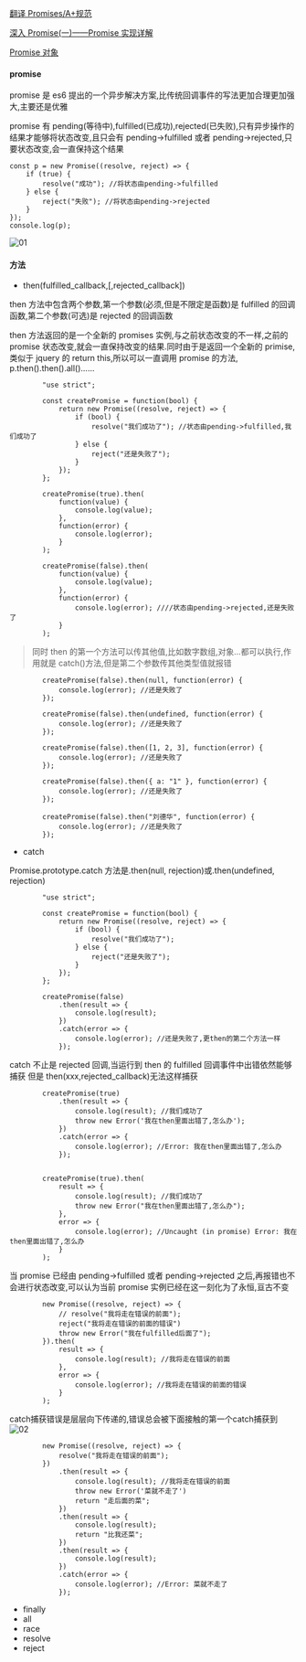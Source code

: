 [翻译 Promises/A+规范](http://www.ituring.com.cn/article/66566)

[深入 Promise(一)——Promise 实现详解](https://zhuanlan.zhihu.com/p/25178630)

[Promise 对象](http://es6.ruanyifeng.com/?search=in&x=11&y=13#docs/promise)

#### promise

promise 是 es6 提出的一个异步解决方案,比传统回调事件的写法更加合理更加强大,主要还是优雅

promise 有 pending(等待中),fulfilled(已成功),rejected(已失败),只有异步操作的结果才能够将状态改变,且只会有 pending->fulfilled 或者 pending->rejected,只要状态改变,会一直保持这个结果

```
const p = new Promise((resolve, reject) => {
    if (true) {
        resolve("成功"); //将状态由pending->fulfilled
    } else {
        reject("失败"); //将状态由pending->rejected
    }
});
console.log(p);
```

![01](https://github.com/easterCat/common_es6/blob/master/async/promise/01.png?raw=true)

#### 方法

-   then(fulfilled_callback,[,rejected_callback])

then 方法中包含两个参数,第一个参数(必须,但是不限定是函数)是 fulfilled 的回调函数,第二个参数(可选)是 rejected 的回调函数

then 方法返回的是一个全新的 promises 实例,与之前状态改变的不一样,之前的 promise 状态改变,就会一直保持改变的结果.同时由于是返回一个全新的 primise,类似于 jquery 的 return this,所以可以一直调用 promise 的方法, p.then().then().all()......

```
        "use strict";

        const createPromise = function(bool) {
            return new Promise((resolve, reject) => {
                if (bool) {
                    resolve("我们成功了"); //状态由pending->fulfilled,我们成功了
                } else {
                    reject("还是失败了");
                }
            });
        };

        createPromise(true).then(
            function(value) {
                console.log(value);
            },
            function(error) {
                console.log(error);
            }
        );

        createPromise(false).then(
            function(value) {
                console.log(value);
            },
            function(error) {
                console.log(error); ////状态由pending->rejected,还是失败了
            }
        );
```

> 同时 then 的第一个方法可以传其他值,比如数字数组,对象...都可以执行,作用就是 catch()方法,但是第二个参数传其他类型值就报错

```
        createPromise(false).then(null, function(error) {
            console.log(error); //还是失败了
        });

        createPromise(false).then(undefined, function(error) {
            console.log(error); //还是失败了
        });

        createPromise(false).then([1, 2, 3], function(error) {
            console.log(error); //还是失败了
        });

        createPromise(false).then({ a: "1" }, function(error) {
            console.log(error); //还是失败了
        });

        createPromise(false).then("刘德华", function(error) {
            console.log(error); //还是失败了
        });
```

-   catch

Promise.prototype.catch 方法是.then(null, rejection)或.then(undefined, rejection)

```
        "use strict";

        const createPromise = function(bool) {
            return new Promise((resolve, reject) => {
                if (bool) {
                    resolve("我们成功了");
                } else {
                    reject("还是失败了");
                }
            });
        };

        createPromise(false)
            .then(result => {
                console.log(result);
            })
            .catch(error => {
                console.log(error); //还是失败了,更then的第二个方法一样
            });
```

catch 不止是 rejected 回调,当运行到 then 的 fulfilled 回调事件中出错依然能够捕获
但是 then(xxx,rejected_callback)无法这样捕获

```
        createPromise(true)
            .then(result => {
                console.log(result); //我们成功了
                throw new Error('我在then里面出错了,怎么办');
            })
            .catch(error => {
                console.log(error); //Error: 我在then里面出错了,怎么办
            });


        createPromise(true).then(
            result => {
                console.log(result); //我们成功了
                throw new Error("我在then里面出错了,怎么办");
            },
            error => {
                console.log(error); //Uncaught (in promise) Error: 我在then里面出错了,怎么办
            }
        );
```

当 promise 已经由 pending->fulfilled 或者 pending->rejected 之后,再报错也不会进行状态改变,可以认为当前 promise 实例已经在这一刻化为了永恒,亘古不变

```
        new Promise((resolve, reject) => {
            // resolve("我将走在错误的前面");
            reject("我将走在错误的前面的错误")
            throw new Error("我在fulfilled后面了");
        }).then(
            result => {
                console.log(result); //我将走在错误的前面
            },
            error => {
                console.log(error); //我将走在错误的前面的错误
            }
        );
```

catch捕获错误是层层向下传递的,错误总会被下面接触的第一个catch捕获到
![02](https://github.com/easterCat/common_es6/blob/master/async/promise/02.png?raw=true)

```
        new Promise((resolve, reject) => {
            resolve("我将走在错误的前面");
        })
            .then(result => {
                console.log(result); //我将走在错误的前面
                throw new Error('菜就不走了')
                return "走后面的菜";
            })
            .then(result => {
                console.log(result);
                return "比我还菜";
            })
            .then(result => {
                console.log(result);
            })
            .catch(error => {
                console.log(error); //Error: 菜就不走了
            });
```


-   finally
-   all
-   race
-   resolve
-   reject
